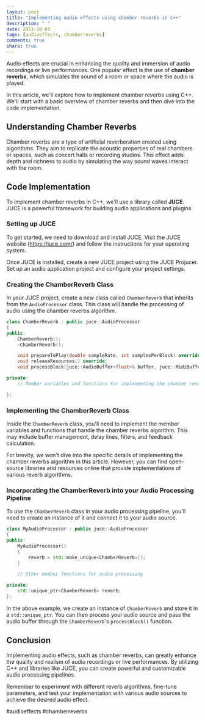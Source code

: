 ```yaml
---
layout: post
title: "Implementing audio effects using chamber reverbs in C++"
description: " "
date: 2023-10-03
tags: [audioeffects, chamberreverbs]
comments: true
share: true
---
```


Audio effects are crucial in enhancing the quality and immersion of audio recordings or live performances. One popular effect is the use of **chamber reverbs**, which simulates the sound of a room or space where the audio is played.

In this article, we'll explore how to implement chamber reverbs using C++. We'll start with a basic overview of chamber reverbs and then dive into the code implementation.

## Understanding Chamber Reverbs

Chamber reverbs are a type of artificial reverberation created using algorithms. They aim to replicate the acoustic properties of real chambers or spaces, such as concert halls or recording studios. This effect adds depth and richness to audio by simulating the way sound waves interact with the room.

## Code Implementation

To implement chamber reverbs in C++, we'll use a library called **JUCE**. JUCE is a powerful framework for building audio applications and plugins.

### Setting up JUCE

To get started, we need to download and install JUCE. Visit the JUCE website (https://juce.com/) and follow the instructions for your operating system.

Once JUCE is installed, create a new JUCE project using the JUCE Projucer. Set up an audio application project and configure your project settings.

### Creating the ChamberReverb Class

In your JUCE project, create a new class called `ChamberReverb` that inherits from the `AudioProcessor` class. This class will handle the processing of audio using the chamber reverbs algorithm.

```cpp
class ChamberReverb : public juce::AudioProcessor
{
public:
    ChamberReverb();
    ~ChamberReverb();

    void prepareToPlay(double sampleRate, int samplesPerBlock) override;
    void releaseResources() override;
    void processBlock(juce::AudioBuffer<float>& buffer, juce::MidiBuffer& midiMessages) override;

private:
    // Member variables and functions for implementing the chamber reverbs algorithm

};
```

### Implementing the ChamberReverb Class

Inside the `ChamberReverb` class, you'll need to implement the member variables and functions that handle the chamber reverbs algorithm. This may include buffer management, delay lines, filters, and feedback calculation.

For brevity, we won't dive into the specific details of implementing the chamber reverbs algorithm in this article. However, you can find open-source libraries and resources online that provide implementations of various reverb algorithms.

### Incorporating the ChamberReverb into your Audio Processing Pipeline

To use the `ChamberReverb` class in your audio processing pipeline, you'll need to create an instance of it and connect it to your audio source.

```cpp
class MyAudioProcessor : public juce::AudioProcessor
{
public:
    MyAudioProcessor()
    {
        reverb = std::make_unique<ChamberReverb>();
    }

    // Other member functions for audio processing

private:
    std::unique_ptr<ChamberReverb> reverb;
};
```

In the above example, we create an instance of `ChamberReverb` and store it in a `std::unique_ptr`. You can then process your audio source and pass the audio buffer through the `ChamberReverb`'s `processBlock()` function.

## Conclusion

Implementing audio effects, such as chamber reverbs, can greatly enhance the quality and realism of audio recordings or live performances. By utilizing C++ and libraries like JUCE, you can create powerful and customizable audio processing pipelines.

Remember to experiment with different reverb algorithms, fine-tune parameters, and test your implementation with various audio sources to achieve the desired audio effect.

#audioeffects #chamberreverbs